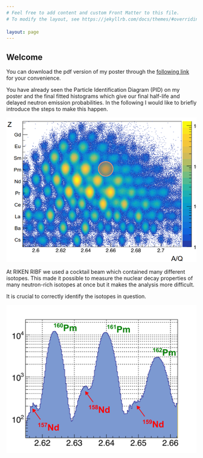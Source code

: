 ```yaml
---
# Feel free to add content and custom Front Matter to this file.
# To modify the layout, see https://jekyllrb.com/docs/themes/#overriding-theme-defaults

layout: page
---
```


## Welcome
You can download the pdf version of my poster through the [following link](/KovacsSandor-ExoticBeamsPoster.pdf) for your convenience.


You have already seen the Particle Identification Diagram (PID) on my poster and the final fitted histograms which give our final half-life and delayed neutron emission probabilities.
In the following I would like to briefly introduce the steps to make this happen.

![PID](/pid_web.png)

At RIKEN RIBF we used a cocktail beam which contained many different isotopes. 
This made it possible to measure the nuclear decay properties of many neutron-rich isotopes at once but it makes the analysis more difficult.

It is crucial to correctly identify the isotopes in question.

![2D-projection](/projection_labels.png)

